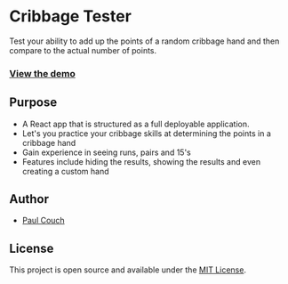 # Cribbage Tester

Test your ability to add up the points of a random cribbage hand and then compare to the actual number of points.

### [View the demo](https://thecoucher.github.io/cribbage1/)

## Purpose

- A React app that is structured as a full deployable application.
- Let's you practice your cribbage skills at determining the points in a cribbage hand
- Gain experience in seeing runs, pairs and 15's
- Features include hiding the results, showing the results and even creating a custom hand

## Author

- [Paul Couch](https://www.paulcouch.net)

## License

This project is open source and available under the [MIT License](LICENSE).

